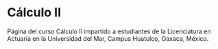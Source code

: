 #  Cálculo II
Página del curso Cálculo II impartido a estudiantes de la Licenciatura en Actuaría en la Universidad del Mar, Campus Huatulco, Oaxaca, México.
